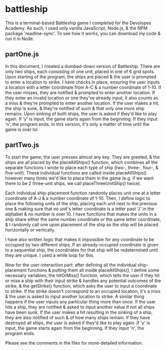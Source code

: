 # battleship
This is a terminal-based Battleship game I completed for the Devslopes Academy. As such, I used only vanilla JavaScript, Node.js, & the NPM package 'readline-sync'. To see how it works, you can download my code & run it in Node.

## partOne.js
In this document, I created a dumbed-down version of Battleship. There are only two ships, each consisting of one unit, placed in one of 6 grid spots. Upon starting of the program, the ships are placed & the user is prompted to enter a location to strike. I have checks in place, ensuring the user inputs a location with a letter coordinate from A-C & a number coordinate of 1-10. If the user misses, they are notified & prompted to enter another location. If they enter an invalid location or one they've already input, it also counts as a miss & they're prompted to enter another location. If the user makes a hit, the ship is sunk, & they're notified of such & that only one more ship remains. Upon sinking of both ships, the user is asked if they'd like to play again. If 'y' is input, the game starts again from the beginning. If they input 'n', the program ends. In this version, it's only a matter of time until the game is over lol.

## partTwo.js
To start the game, the user presses almost any key. They are greeted, & the ships are all placed by the placeAllShips() function, which combines all the separate functions I wrote to place each type of ship (two-, three-, four-, & five-unit). These individual functions are called inside placeAllShips() however many times we'd like to place them in the game (e.g. if we want there to be 2 three-unit ships, we call placeThreeUnitShip() twice).

Each individual ship-placement function randomly places unit one at a letter coordinate of A-J & a number coordinate of 1-10. Then, I define logic to place the following units of the ship, placing each unit next to the previous one & making sure that no unit's letter coordinate is a letter past 'J' in the alphabet & no number is over 10. I have functions that makes the units in a ship share either the same number coordinate or the same letter coordinate, & I randomly call one upon placement of the ship so the ship will be placed horizontally or vertically.

I have also written logic that makes it impossible for any coordinate to be occupied by two different ships. If an already-occupied coordinate is given to a sequential ship, the coordinates for that ship will be redetermined until they are unique. I used a while loop for this.

Now for the user-interaction part: after defining all the individual ship-placement functions & putting them all inside placeAllShips(), I define some necessary variables, the hitOrMiss() function, which tells the user if they hit or miss a ship with their input strike & handles any potential outcomes of the strike, & the getStrike() function, which asks the user to input a coordinate to strike. If the strike doesn't correspond to an occupied location, it's a miss & the user is asked to input another location to strike. A similar thing happens if the user inputs any particular thing more than once. If the user hits a ship, they are notified & asked to input another value if not all ships have been sunk. If the user makes a hit resulting in the sinking of a ship, they are also notified of such & of how many ships remain. If they have destroyed all ships, the user is asked if they'd like to play again. If 'y' is input, the game starts again from the beginning. If they input 'n', the program ends.

Please see the comments in the files for more-detailed information.
